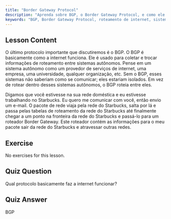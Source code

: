 ```yaml
---
title: "Border Gateway Protocol"
description: "Aprenda sobre BGP, o Border Gateway Protocol, e como ele permite o roteamento na internet entre sistemas autônomos. Entenda os conceitos básicos do BGP para iniciantes."
keywords: "BGP, Border Gateway Protocol, roteamento de internet, sistemas autônomos, redes Linux, tutorial BGP, protocolos de rede, guia para iniciantes"
---
```


## Lesson Content

O último protocolo importante que discutiremos é o BGP. O BGP é basicamente como a internet funciona. Ele é usado para coletar e trocar informações de roteamento entre sistemas autônomos. Pense em um sistema autônomo como um provedor de serviços de internet, uma empresa, uma universidade, qualquer organização, etc. Sem o BGP, esses sistemas não saberiam como se comunicar; eles estariam isolados. Em vez de rotear dentro desses sistemas autônomos, o BGP roteia entre eles.

Digamos que você estivesse na sua rede doméstica e eu estivesse trabalhando no Starbucks. Eu quero me comunicar com você, então envio um e-mail. O pacote de rede viaja pela rede do Starbucks, salta por lá e passa pelas tabelas de roteamento da rede do Starbucks até finalmente chegar a um ponto na fronteira da rede do Starbucks e passá-lo para um roteador Border Gateway. Este roteador contém as informações para o meu pacote sair da rede do Starbucks e atravessar outras redes.

## Exercise

No exercises for this lesson.

## Quiz Question

Qual protocolo basicamente faz a internet funcionar?

## Quiz Answer

BGP
